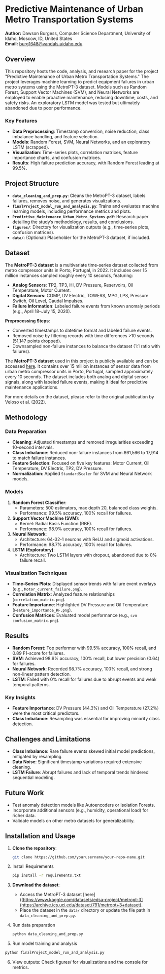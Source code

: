 # Predictive Maintenance of Urban Metro Transportation Systems

**Author:** Dawson Burgess, Computer Science Department, University of Idaho, Moscow, ID, United States  
**Email:** [burg1648@vandals.uidaho.edu](mailto:burg1648@vandals.uidaho.edu)

## Overview

This repository hosts the code, analysis, and research paper for the project "Predictive Maintenance of Urban Metro Transportation Systems." The project leverages machine learning to predict equipment failures in urban metro systems using the MetroPT-3 dataset. Models such as Random Forest, Support Vector Machines (SVM), and Neural Networks are employed to enable proactive maintenance, reducing downtime, costs, and safety risks. An exploratory LSTM model was tested but ultimately abandoned due to poor performance.

### Key Features

- **Data Preprocessing**: Timestamp conversion, noise reduction, class imbalance handling, and feature selection.
- **Models**: Random Forest, SVM, Neural Networks, and an exploratory LSTM (scrapped).
- **Visualization**: Time-series plots, correlation matrices, feature importance charts, and confusion matrices.
- **Results**: High failure prediction accuracy, with Random Forest leading at 99.5%.

## Project Structure

- **`data_cleaning_and_prep.py`**: Cleans the MetroPT-3 dataset, labels failures, removes noise, and generates visualizations.
- **`finalProject_model_run_and_analysis.py`**: Trains and evaluates machine learning models, including performance metrics and plots.
- **`Predictive_Maintenance_Urban_Metro_Systems.pdf`**: Research paper detailing the study’s methodology, results, and conclusions.
- **`figures/`**: Directory for visualization outputs (e.g., time-series plots, confusion matrices).
- **`data/`**: (Optional) Placeholder for the MetroPT-3 dataset, if included.

## Dataset

The **MetroPT-3 dataset** is a multivariate time-series dataset collected from metro compressor units in Porto, Portugal, in 2022. It includes over 15 million instances sampled roughly every 10 seconds, featuring:

- **Analog Sensors**: TP2, TP3, HI, DV Pressure, Reservoirs, Oil Temperature, Motor Current.
- **Digital Sensors**: COMP, DV Electric, TOWERS, MPG, LPS, Pressure Switch, Oil Level, Caudal Impulses.
- **Failure Information**: Labeled failure events from known anomaly periods (e.g., April 18–July 15, 2020).

**Preprocessing Steps**:

- Converted timestamps to datetime format and labeled failure events.
- Removed noise by filtering records with time differences >10 seconds (51,147 points dropped).
- Downsampled non-failure instances to balance the dataset (1:1 ratio with failures).

The **MetroPT-3 dataset** used in this project is publicly available and can be accessed [here](https://archive.ics.uci.edu/dataset/791/metropt+3+dataset). It contains over 15 million instances of sensor data from urban metro compressor units in Porto, Portugal, sampled approximately every 10 seconds. The dataset includes both analog and digital sensor signals, along with labeled failure events, making it ideal for predictive maintenance applications.

For more details on the dataset, please refer to the original publication by Veloso et al. (2022).

## Methodology

### Data Preparation

- **Cleaning**: Adjusted timestamps and removed irregularities exceeding 10-second intervals.
- **Class Imbalance**: Reduced non-failure instances from 861,566 to 17,914 to match failure instances.
- **Feature Selection**: Focused on five key features: Motor Current, Oil Temperature, DV Electric, TP2, DV Pressure.
- **Normalization**: Applied `StandardScaler` for SVM and Neural Network models.

### Models

1. **Random Forest Classifier**:
   - Parameters: 500 estimators, max depth 20, balanced class weights.
   - Performance: 99.5% accuracy, 100% recall for failures.
2. **Support Vector Machine (SVM)**:
   - Kernel: Radial Basis Function (RBF).
   - Performance: 98.9% accuracy, 100% recall for failures.
3. **Neural Network**:
   - Architecture: 64-32-1 neurons with ReLU and sigmoid activations.
   - Performance: 98.7% accuracy, 100% recall for failures.
4. **LSTM (Exploratory)**:
   - Architecture: Two LSTM layers with dropout, abandoned due to 0% failure recall.

### Visualization Techniques

- **Time-Series Plots**: Displayed sensor trends with failure event overlays (e.g., `Motor_current_failure.png`).
- **Correlation Matrix**: Analyzed feature relationships (`correlation_matrix.png`).
- **Feature Importance**: Highlighted DV Pressure and Oil Temperature (`Feature_importance_RF.png`).
- **Confusion Matrices**: Evaluated model performance (e.g., `svm confusion_matrix.png`).

## Results

- **Random Forest**: Top performer with 99.5% accuracy, 100% recall, and 0.89 F1-score for failures.
- **SVM**: Achieved 98.9% accuracy, 100% recall, but lower precision (0.64) for failures.
- **Neural Network**: Recorded 98.7% accuracy, 100% recall, and strong non-linear pattern detection.
- **LSTM**: Failed with 0% recall for failures due to abrupt events and weak temporal patterns.

### Key Insights

- **Feature Importance**: DV Pressure (44.3%) and Oil Temperature (27.2%) were the most critical predictors.
- **Class Imbalance**: Resampling was essential for improving minority class detection.

## Challenges and Limitations

- **Class Imbalance**: Rare failure events skewed initial model predictions, mitigated by resampling.
- **Data Noise**: Significant timestamp variations required extensive cleaning.
- **LSTM Failure**: Abrupt failures and lack of temporal trends hindered sequential modeling.

## Future Work

- Test anomaly detection models like Autoencoders or Isolation Forests.
- Incorporate additional sensors (e.g., humidity, operational load) for richer data.
- Validate models on other metro datasets for generalizability.

## Installation and Usage

1. **Clone the repository**:

   ```bash
   git clone https://github.com/yourusername/your-repo-name.git
   ```

2. Install Requirements

   ```bash
   pip install -r requirements.txt
   ```

3. **Download the dataset**:
   - Access the MetroPT-3 dataset [here]([https://www.kaggle.com/datasets/edsa-project/metropt-3](https://archive.ics.uci.edu/dataset/791/metropt+3+dataset).
   - Place the dataset in the `data/` directory or update the file path in `data_cleaning_and_prep.py`.

4. Run data preparation

   ```bash
   python data_cleaning_and_prep.py
   ```

5. Run model training and analysis

  ```bash
  python finalProject_model_run_and_analysis.py
  ```

6. View outputs: Check figures/ for visualizations and the console for metrics.
